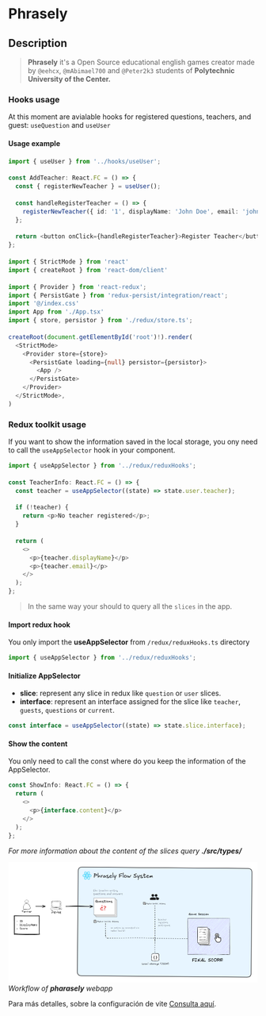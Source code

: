 # Phrasely

## Description

> **Phrasely** it's a Open Source educational english games creator made by `@eehcx`, `@mAbimael700` and `@Peter2k3` students of **Polytechnic University of the Center.**

### Hooks usage

At this moment are avialable hooks for registered questions, teachers, and guest: `useQuestion` and `useUser`

#### Usage example

```typescript
import { useUser } from '../hooks/useUser';

const AddTeacher: React.FC = () => {
  const { registerNewTeacher } = useUser();

  const handleRegisterTeacher = () => {
    registerNewTeacher({ id: '1', displayName: 'John Doe', email: 'john.doe@example.com' });
  };

  return <button onClick={handleRegisterTeacher}>Register Teacher</button>;
};

import { StrictMode } from 'react'
import { createRoot } from 'react-dom/client'

import { Provider } from 'react-redux';
import { PersistGate } from 'redux-persist/integration/react';
import '@/index.css'
import App from './App.tsx'
import { store, persistor } from './redux/store.ts'; 

createRoot(document.getElementById('root')!).render(
  <StrictMode>
    <Provider store={store}>
      <PersistGate loading={null} persistor={persistor}>
        <App />
      </PersistGate>
    </Provider>
  </StrictMode>,
)

```

### Redux toolkit usage

If you want to show the information saved in the local storage, you ony need to call the `useAppSelector` hook in your component.

```typescript
import { useAppSelector } from '../redux/reduxHooks';

const TeacherInfo: React.FC = () => {
  const teacher = useAppSelector((state) => state.user.teacher);

  if (!teacher) {
    return <p>No teacher registered</p>;
  }

  return (
    <>
      <p>{teacher.displayName}</p>
      <p>{teacher.email}</p>
    </>
  );
};
```

> In the same way your should to query all the `slices` in the app.

#### Import redux hook

You only import the **useAppSelector** from `/redux/reduxHooks.ts` directory

```typescript
import { useAppSelector } from '../redux/reduxHooks';
```

#### Initialize AppSelector

- **slice**: represent any slice in redux like `question` or `user` slices.
- **interface**: represent an interface assigned for the slice like `teacher`, `guests`, `questions` or `current`.

```typescript
const interface = useAppSelector((state) => state.slice.interface);
```

#### Show the content

You only need to call the const where do you keep the information of the AppSelector.

```typescript
const ShowInfo: React.FC = () => {
  return (
    <>
      <p>{interface.content}</p>
    </>
  );
};
```

*For more information about the content of the slices query **./src/types/***

![Diagram of phrasely](./docs/assets/diagram.png)
*Workflow of **pharasely** webapp*

Para más detalles, sobre la configuración de vite [Consulta aquí](./docs/setup.md).